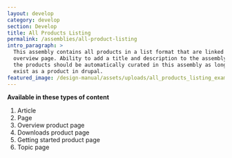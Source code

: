 ```yaml
---
layout: develop
category: develop
section: Develop
title: All Products Listing
permalink: /assemblies/all-product-listing
intro_paragraph: >
  This assembly contains all products in a list format that are linked to their
  overview page. Ability to add a title and description to the assembly. All of
  the products should be automatically curated in this assembly as long as they
  exist as a product in drupal.
featured_image: /design-manual/assets/uploads/all_products_listing_example.png
---
```


**Available in these types of content**
1. Article
2. Page
3. Overview product page
4. Downloads product page
5. Getting started product page
6. Topic page
